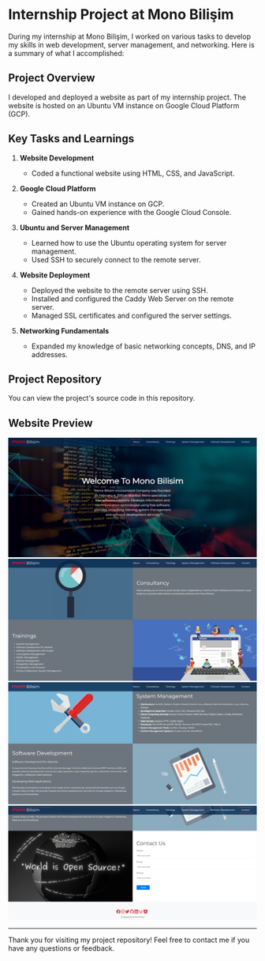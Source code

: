 # Internship Project at Mono Bilişim

During my internship at Mono Bilişim, I worked on various tasks to develop my skills in web development, server management, and networking. Here is a summary of what I accomplished:

## Project Overview
I developed and deployed a website as part of my internship project. The website is hosted on an Ubuntu VM instance on Google Cloud Platform (GCP).

## Key Tasks and Learnings

1. **Website Development**
   - Coded a functional website using HTML, CSS, and JavaScript.

2. **Google Cloud Platform**
   - Created an Ubuntu VM instance on GCP.
   - Gained hands-on experience with the Google Cloud Console.

3. **Ubuntu and Server Management**
   - Learned how to use the Ubuntu operating system for server management.
   - Used SSH to securely connect to the remote server.

4. **Website Deployment**
   - Deployed the website to the remote server using SSH.
   - Installed and configured the Caddy Web Server on the remote server.
   - Managed SSL certificates and configured the server settings.

5. **Networking Fundamentals**
   - Expanded my knowledge of basic networking concepts, DNS, and IP addresses.

## Project Repository
You can view the project's source code in this repository.

## Website Preview
![Website Screenshot](img/view1.png)
![Website Screenshot](img/view2.png)
![Website Screenshot](img/view3.png)
![Website Screenshot](img/view4.png)

---

Thank you for visiting my project repository! Feel free to contact me if you have any questions or feedback.
